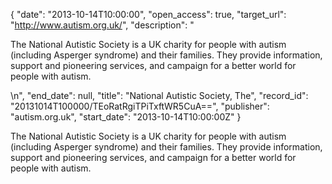 {
  "date": "2013-10-14T10:00:00", 
  "open_access": true, 
  "target_url": "http://www.autism.org.uk/", 
  "description": "<p>The National Autistic Society is a UK charity for people with autism (including Asperger syndrome) and their families. They provide information, support and pioneering services, and campaign for a better world for people with autism.</p>\n", 
  "end_date": null, 
  "title": "National Autistic Society, The", 
  "record_id": "20131014T100000/TEoRatRgiTPiTxftWR5CuA==", 
  "publisher": "autism.org.uk", 
  "start_date": "2013-10-14T10:00:00Z"
}

<p>The National Autistic Society is a UK charity for people with autism (including Asperger syndrome) and their families. They provide information, support and pioneering services, and campaign for a better world for people with autism.</p>

